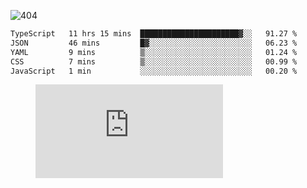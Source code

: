 ![404](https://user-images.githubusercontent.com/378023/89412096-6f759d80-d761-11ea-8c57-84b30ef3f2b1.png)

<!--START_SECTION:waka-->

```txt
TypeScript   11 hrs 15 mins  ██████████████████████▓░░   91.27 %
JSON         46 mins         █▓░░░░░░░░░░░░░░░░░░░░░░░   06.23 %
YAML         9 mins          ▒░░░░░░░░░░░░░░░░░░░░░░░░   01.24 %
CSS          7 mins          ▒░░░░░░░░░░░░░░░░░░░░░░░░   00.99 %
JavaScript   1 min           ░░░░░░░░░░░░░░░░░░░░░░░░░   00.20 %
```

<!--END_SECTION:waka-->
<figure><embed src="https://wakatime.com/share/@018b853e-267a-435d-a858-33e2b098b9d7/f3c3aa68-553a-4373-a9f9-2d456f62f780.svg"></embed></figure>
